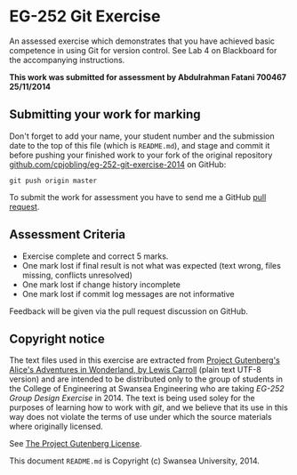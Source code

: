 EG-252 Git Exercise
===================

An assessed exercise which demonstrates that you have achieved basic competence in using Git for version control.
See Lab 4 on Blackboard for the accompanying instructions.

**This work was submitted for assessment by Abdulrahman Fatani 700467 25/11/2014**

## Submitting your work for marking

Don't forget to add your name, your student number and the submission date to the 
top of this file (which is `README.md`), 
and stage and commit it before pushing your finished work to your fork of
the original repository 
[github.com/cpjobling/eg-252-git-exercise-2014](http://github.com/cpjobling/eg-252-git-exercise-2014) 
on GitHub:

    git push origin master

To submit the work for assessment you have to send me a GitHub
[pull request](https://help.github.com/articles/using-pull-requests/).


## Assessment Criteria

- Exercise complete and correct 5 marks.
- One mark lost if final result is not what was expected (text wrong, files missing, conflicts unresolved)
- One mark lost if change history incomplete
- One mark lost if commit log messages are not informative

Feedback will be given via the pull request discussion on GitHub.

## Copyright notice

The text files used in this exercise are extracted from [Project Gutenberg's Alice's Adventures
in Wonderland, by Lewis Carroll](http://www.gutenberg.org/ebooks/11) 
(plain text UTF-8 version) and are intended to be distributed only to the group of students in
the College of Engineering at Swansea Engineering who are taking *EG-252 Group Design Exercise*
in 2014. The text is being used soley for the purposes of learning how to work with *git*, 
and we believe that its use in this way does not violate the terms of use under which the source materials
where originally licensed.

See [The Project Gutenberg License](http://www.gutenberg.org/wiki/Gutenberg:The_Project_Gutenberg_License).

This document `README.md` is Copyright (c) Swansea University, 2014.
